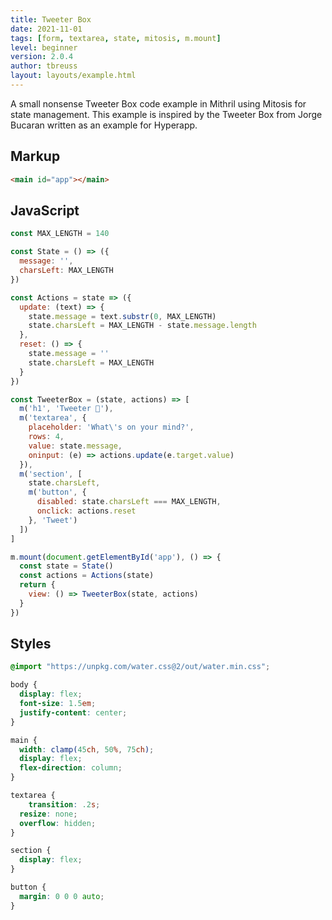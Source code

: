 ```yaml
---
title: Tweeter Box
date: 2021-11-01
tags: [form, textarea, state, mitosis, m.mount]
level: beginner
version: 2.0.4
author: tbreuss
layout: layouts/example.html
---
```


A small nonsense Tweeter Box code example in Mithril using Mitosis for state management.
This example is inspired by the Tweeter Box from Jorge Bucaran written as an example for Hyperapp.

## Markup

~~~html
<main id="app"></main>
~~~

## JavaScript

~~~js
const MAX_LENGTH = 140

const State = () => ({
  message: '',
  charsLeft: MAX_LENGTH
})

const Actions = state => ({
  update: (text) => {
    state.message = text.substr(0, MAX_LENGTH)
    state.charsLeft = MAX_LENGTH - state.message.length
  },
  reset: () => {
    state.message = ''
    state.charsLeft = MAX_LENGTH
  }
})

const TweeterBox = (state, actions) => [
  m('h1', 'Tweeter 🐤'),
  m('textarea', {
    placeholder: 'What\'s on your mind?',
    rows: 4,
    value: state.message,
    oninput: (e) => actions.update(e.target.value)
  }),
  m('section', [
    state.charsLeft,
    m('button', {
      disabled: state.charsLeft === MAX_LENGTH,
      onclick: actions.reset
    }, 'Tweet')
  ])
]

m.mount(document.getElementById('app'), () => {
  const state = State()
  const actions = Actions(state)
  return {
    view: () => TweeterBox(state, actions)
  }
})
~~~

## Styles

~~~css
@import "https://unpkg.com/water.css@2/out/water.min.css";

body {
  display: flex;
  font-size: 1.5em;
  justify-content: center;
}

main {
  width: clamp(45ch, 50%, 75ch);
  display: flex;
  flex-direction: column;
}

textarea {
	transition: .2s;
  resize: none;
  overflow: hidden;
}

section {
  display: flex;
}

button {
  margin: 0 0 0 auto;
}
~~~
